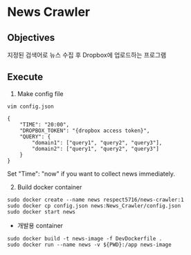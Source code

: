 # News Crawler



## Objectives

지정된 검색어로 뉴스 수집 후 Dropbox에 업로드하는 프로그램



## Execute

1. Make config file

```
vim config.json

{
	"TIME": "20:00",
	"DROPBOX_TOKEN": "{dropbox access token}",
	"QUERY": {
		"domain1": ["query1", "query2", "query3"],
		"domain2": ["query1", "query2", "query3"]
	}
}
```

Set "Time": "now" if you want to collect news immediately.



2. Build docker container

```
sudo docker create --name news respect5716/news-crawler:1
sudo docker cp config.json news:News_Crawler/config.json
sudo docker start news
```



* 개발용 container


```
sudo docker build -t news-image -f DevDockerfile .
sudo docker run --name news -v ${PWD}:/app news-image
```

